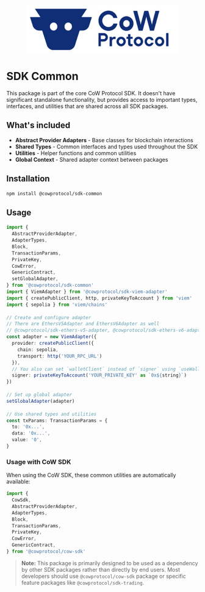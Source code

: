<p align="center">
  <img width="400" src="https://github.com/cowprotocol/cow-sdk/raw/main/docs/images/CoW.png" />
</p>

# SDK Common

This package is part of the core CoW Protocol SDK. It doesn't have significant standalone functionality, but provides access to important types, interfaces, and utilities that are shared across all SDK packages.

## What's included

- **Abstract Provider Adapters** - Base classes for blockchain interactions
- **Shared Types** - Common interfaces and types used throughout the SDK
- **Utilities** - Helper functions and common utilities
- **Global Context** - Shared adapter context between packages

## Installation

```bash
npm install @cowprotocol/sdk-common
```

## Usage

```typescript
import {
  AbstractProviderAdapter,
  AdapterTypes,
  Block,
  TransactionParams,
  PrivateKey,
  CowError,
  GenericContract,
  setGlobalAdapter,
} from '@cowprotocol/sdk-common'
import { ViemAdapter } from '@cowprotocol/sdk-viem-adapter'
import { createPublicClient, http, privateKeyToAccount } from 'viem'
import { sepolia } from 'viem/chains'

// Create and configure adapter
// There are EthersV5Adapter and EthersV6Adapter as well
// @cowprotocol/sdk-ethers-v5-adapter, @cowprotocol/sdk-ethers-v6-adapter
const adapter = new ViemAdapter({
  provider: createPublicClient({
    chain: sepolia,
    transport: http('YOUR_RPC_URL')
  }),
  // You also can set `walletClient` instead of `signer` using `useWalletClient` from wagmi
  signer: privateKeyToAccount('YOUR_PRIVATE_KEY' as `0x${string}`)
})

// Set up global adapter
setGlobalAdapter(adapter)

// Use shared types and utilities
const txParams: TransactionParams = {
  to: '0x...',
  data: '0x...',
  value: '0',
}
```

### Usage with CoW SDK

When using the CoW SDK, these common utilities are automatically available:

```typescript
import {
  CowSdk,
  AbstractProviderAdapter,
  AdapterTypes,
  Block,
  TransactionParams,
  PrivateKey,
  CowError,
  GenericContract,
} from '@cowprotocol/cow-sdk'
```

> **Note:** This package is primarily designed to be used as a dependency by other SDK packages rather than directly by end users. Most developers should use `@cowprotocol/cow-sdk` package or specific feature packages like `@cowprotocol/sdk-trading`.
